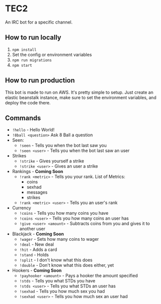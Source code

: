 # TEC2
An IRC bot for a specific channel.

## How to run locally
  1. `npm install`
  2. Set the config or environment variables
  3. `npm run migrations`
  4. `npm start`

## How to run production
This bot is made to run on AWS. It's pretty simple to setup. Just create an elastic beanstalk instance, make sure to set the environment variables, and deploy the code there.

## Commands
  * `!hello` - Hello World!
  * `!8ball <question>` Ask 8 Ball a question
  * Seen:
    * `!seen` - Tells you when the bot last saw you
    * `!seen <user>` - Tells you when the bot last saw an user
  * Strikes
    * `!strike` - Gives yourself a strike
    * `!strike <user>` - Gives an user a strike
  * Rankings - **Coming Soon**
    * `!rank <metric>` - Tells you your rank. List of Metrics:
      * coins
      * sexhad
      * messages
      * strikes
    * `!rank <metric> <user>` - Tells you an user's rank
  * Currency
    * `!coins` - Tells you how many coins you have
    * `!coins <user>` - Tells you how many coins an user has
    * `!give <user> <amount>` - Subtracts coins from you and gives it to another user
  * Blackjack - **Coming Soon**
    * `!wager` - Sets how many coins to wager
    * `!deal` - New deal
    * `!hit` - Adds a card
    * `!stand` - Holds
    * `!split` - I don't know what this does
    * `!double` - Don't know what this does either, yet
  * Hookers - **Coming Soon**
    * `!payhooker <amount>` - Pays a hooker the amount specified
    * `!stds` - Tells you what STDs you have
    * `!stds <user>` - Tells you what STDs an user has
    * `!sexhad` - Tells you how much sex you had
    * `!sexhad <user>` - Tells you how much sex an user had
